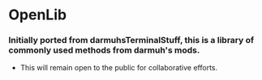 # OpenLib

### Initially ported from darmuhsTerminalStuff, this is a library of commonly used methods from darmuh's mods.

- This will remain open to the public for collaborative efforts.
